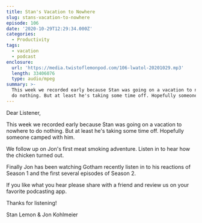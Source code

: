 ```yaml
---
title: Stan's Vacation to Nowhere
slug: stans-vacation-to-nowhere
episode: 106
date: '2020-10-29T12:29:34.000Z'
categories:
  - Productivity
tags:
  - vacation
  - podcast
enclosure:
  url: 'https://media.twistoflemonpod.com/106-lwatol-20201029.mp3'
  length: 33406076
  type: audio/mpeg
summary: >-
  This week we recorded early because Stan was going on a vacation to nowhere to
  do nothing. But at least he's taking some time off. Hopefully someone camped
---
```


Dear Listener,

This week we recorded early because Stan was going on a vacation to nowhere to do nothing. But at least he's taking some time off. Hopefully someone camped with him.

We follow up on Jon's first meat smoking adventure. Listen in to hear how the chicken turned out.

Finally Jon has been watching Gotham recently listen in to his reactions of Season 1 and the first several episodes of Season 2.

If you like what you hear please share with a friend and review us on your favorite podcasting app.

Thanks for listening!

Stan Lemon & Jon Kohlmeier
